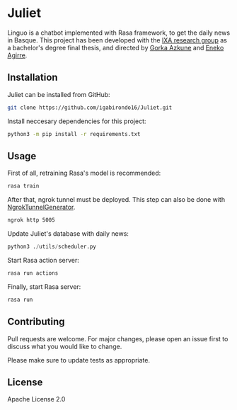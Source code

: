 # Juliet
Linguo is a chatbot implemented with Rasa framework, to get the daily news in Basque. This project has been developed with the [IXA research group](http://ixa.si.ehu.es/) as a bachelor's degree final thesis, and directed by [Gorka Azkune](https://gazkune.github.io/) and [Eneko Agirre](https://eagirre.github.io/).

## Installation

Juliet can be installed from GitHub:

```bash
git clone https://github.com/igabirondo16/Juliet.git
```
Install neccesary dependencies for this project:
```bash
python3 -m pip install -r requirements.txt
```


## Usage

First of all, retraining Rasa's model is recommended:
```bash
rasa train
```

After that, ngrok tunnel must be deployed. This step can also be done with [NgrokTunnelGenerator](https://github.com/igabirondo16/NgrokTunnelGenerator).

```bash
ngrok http 5005
```

Update Juliet's database with daily news:
```python
python3 ./utils/scheduler.py
```

Start Rasa action server:

```bash
rasa run actions
```

Finally, start Rasa server:

```bash
rasa run
```

## Contributing
Pull requests are welcome. For major changes, please open an issue first to discuss what you would like to change.

Please make sure to update tests as appropriate.

## License
Apache License 2.0
